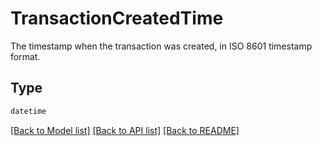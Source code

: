 # TransactionCreatedTime

The timestamp when the transaction was created, in ISO 8601 timestamp format.


## Type
```python
datetime
```


[[Back to Model list]](../../README.md#models-v2-link) [[Back to API list]](../../README.md#documentation-for-api-endpoints) [[Back to README]](../../README.md)
